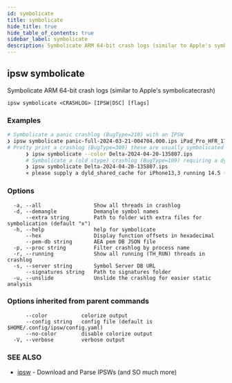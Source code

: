 ```yaml
---
id: symbolicate
title: symbolicate
hide_title: true
hide_table_of_contents: true
sidebar_label: symbolicate
description: Symbolicate ARM 64-bit crash logs (similar to Apple's symbolicatecrash)
---
```

## ipsw symbolicate

Symbolicate ARM 64-bit crash logs (similar to Apple's symbolicatecrash)

```
ipsw symbolicate <CRASHLOG> [IPSW|DSC] [flags]
```

### Examples

```bash
# Symbolicate a panic crashlog (BugType=210) with an IPSW
❯ ipsw symbolicate panic-full-2024-03-21-004704.000.ips iPad_Pro_HFR_17.4_21E219_Restore.ipsw
# Pretty print a crashlog (BugType=309) these are usually symbolicated by the OS
	  ❯ ipsw symbolicate --color Delta-2024-04-20-135807.ips
	  # Symbolicate a (old stype) crashlog (BugType=109) requiring a dyld_shared_cache to symbolicate
	  ❯ ipsw symbolicate Delta-2024-04-20-135807.ips
	  ⨯ please supply a dyld_shared_cache for iPhone13,3 running 14.5 (18E5154f)
```

### Options

```
  -a, --all                 Show all threads in crashlog
  -d, --demangle            Demangle symbol names
      --extra string        Path to folder with extra files for symbolication (default "x")
  -h, --help                help for symbolicate
      --hex                 Display function offsets in hexadecimal
      --pem-db string       AEA pem DB JSON file
  -p, --proc string         Filter crashlog by process name
  -r, --running             Show all running (TH_RUN) threads in crashlog
  -s, --server string       Symbol Server DB URL
      --signatures string   Path to signatures folder
  -u, --unslide             Unslide the crashlog for easier static analysis
```

### Options inherited from parent commands

```
      --color           colorize output
      --config string   config file (default is $HOME/.config/ipsw/config.yaml)
      --no-color        disable colorize output
  -V, --verbose         verbose output
```

### SEE ALSO

* [ipsw](/docs/cli/ipsw)	 - Download and Parse IPSWs (and SO much more)

